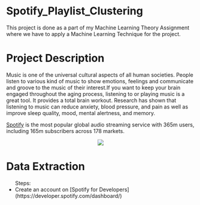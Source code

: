 # Spotify_Playlist_Clustering
This project is done as a part of my Machine Learning Theory Assignment where we have 
to apply a Machine Learning Technique for the project.

# Project Description

Music is one of the universal cultural aspects of all human societies. People listen to various kind of music to show emotions, feelings and communicate
and groove to the music of their interest.If you want to keep your brain engaged throughout the aging process, listening to or playing music is a great tool.
It provides a total brain workout. Research has shown that listening to music can reduce anxiety, blood pressure, and pain as well as improve sleep quality, mood, mental alertness, and memory.

[Spotify](https://www.spotify.com) is the most popular global audio streaming service with 365m users, including 165m subscribers across 178 markets.
<p align="center" >
  <img src="https://developer.spotify.com/assets/branding-guidelines/logo@2x.png" >
</p>

# Data Extraction
<ul> Steps:
  <li> Create an account on [Spotify for Developers](https://developer.spotify.com/dashboard/)</li>
</ul>
